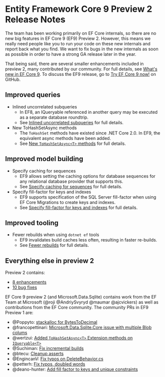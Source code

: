 # Entity Framework Core 9 Preview 2 Release Notes

The team has been working primarily on EF Core internals, so there are no new big features in EF Core 9 (EF9) Preview 2. However, this means we really need people like you to run your code on these new internals and report back what you find. We want to fix bugs in the new internals as soon as possible in order to have a strong GA release later in the year.

That being said, there are several smaller enhancements included in preview 2, many contributed by our community. For full details, see [What's new in EF Core 9](https://learn.microsoft.com/ef/core/what-is-new/ef-core-9.0/whatsnew). To discuss the EF9 release, go to [Try EF Core 9 now!](https://github.com/dotnet/efcore/issues/33030) on GitHub.

## Improved queries

- Inlined uncorrelated subqueries
  - In EF8, an IQueryable referenced in another query may be executed as a separate database roundtrip.
  - See [Inlined uncorrelated subqueries](https://learn.microsoft.com/ef/core/what-is-new/ef-core-9.0/whatsnew#inlinedsubs) for full details.
- New ToHashSetAsync methods
  - The `ToHashSet` methods have existed since .NET Core 2.0. In EF9, the equivalent async methods have been added.
  - See [New `ToHashSetAsync<T>` methods](https://learn.microsoft.com/ef/core/what-is-new/ef-core-9.0/whatsnew#hashsetasync) for full details.

## Improved model building

- Specify caching for sequences
  - EF9 allows setting the caching options for database sequences for any relational database provider that supports this.
  - See [Specify caching for sequences](https://learn.microsoft.com/ef/core/what-is-new/ef-core-9.0/whatsnew#sequence-caching) for full details.
- Specify fill-factor for keys and indexes
  - EF9 supports specification of the SQL Server fill-factor when using EF Core Migrations to create keys and indexes.
  - See [Specify fill-factor for keys and indexes](https://learn.microsoft.com/ef/core/what-is-new/ef-core-9.0/whatsnew#fill-factor) for full details.

## Improved tooling

- Fewer rebuilds when using `dotnet ef` tools
  - EF9 invalidates build caches less often, resulting in faster re-builds. 
  - See [Fewer rebuilds](https://learn.microsoft.com/ef/core/what-is-new/ef-core-9.0/whatsnew#fewer-rebuilds) for full details.

## Everything else in preview 2

Preview 2 contains:

- [8 enhancements](https://github.com/dotnet/efcore/issues?q=is%3Aissue+milestone%3A9.0.0-preview2+is%3Aclosed+label%3Atype-enhancement)
- [10 bug fixes](https://github.com/dotnet/efcore/issues?q=is%3Aissue+milestone%3A9.0.0-preview1+is%3Aclosed+label%3Atype-bug)

EF Core 9 preview 2 (and Microsoft.Data.Sqlite) contains work from the EF Team at Microsoft (@roji @AndriySvyryd @maumar @ajcvickers) as well as contributions from the EF Core community. The community PRs in EF9 Preview 1 are:

- @Poppyto: [stackalloc for BytesToDecimal](https://github.com/dotnet/efcore/pull/31190)
- @francopettinari: [Microsoft.Data.Sqlite.Core issue with multiple Blob colums](https://github.com/dotnet/efcore/pull/32770)
- @wertzui: [Added `ToHashSetAsync<T>` Extension methods on `IQueryable<T>`](https://github.com/dotnet/efcore/pull/32905)
- @Suchiman: [Fix incremental builds](https://github.com/dotnet/efcore/pull/32860)
- @btecu: [Cleanup asserts](https://github.com/dotnet/efcore/pull/32968)
- @EngincanV: [Fix typos on DeleteBehavior.cs](https://github.com/dotnet/efcore/pull/32781)
- @petterh: [Fix typos, doubled words](https://github.com/dotnet/efcore/pull/32372)
- @deano-hunter: [Add fill factor to keys and unique constraints](https://github.com/dotnet/efcore/pull/32900)